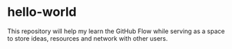 # hello-world
This repository will help my learn the GitHub Flow while serving as a space to store ideas, resources and network with other users.
